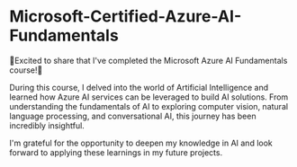 # Microsoft-Certified-Azure-AI-Fundamentals


🚀Excited to share that I've completed the Microsoft Azure AI Fundamentals course!🎉

During this course, I delved into the world of Artificial Intelligence and learned how Azure AI services can be leveraged to build AI solutions. From understanding the fundamentals of AI to exploring computer vision, natural language processing, and conversational AI, this journey has been incredibly insightful.

I'm grateful for the opportunity to deepen my knowledge in AI and look forward to applying these learnings in my future projects. 
